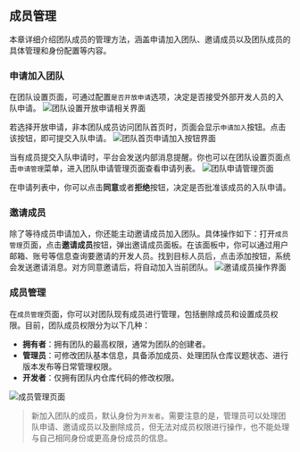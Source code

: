 ## 成员管理

本章详细介绍团队成员的管理方法，涵盖申请加入团队、邀请成员以及团队成员的具体管理和身份配置等内容。

### 申请加入团队

在团队设置页面，可通过配置`是否开放申请`选项，决定是否接受外部开发人员的入队申请。
![团队设置开放申请相关界面](/portal/org-member.png)

若选择开放申请，非本团队成员访问团队首页时，页面会显示`申请加入`按钮。点击该按钮，即可提交入队申请。
![团队首页申请加入按钮界面](/portal/org-member2.png)

当有成员提交入队申请时，平台会发送内部消息提醒。你也可以在团队设置页面点击`申请管理`菜单，进入团队申请管理页面查看申请列表。
![团队申请管理页面](/portal/org-member3.png)

在申请列表中，你可以点击**同意**或者**拒绝**按钮，决定是否批准该成员的入队申请。

### 邀请成员

除了等待成员申请加入，你还能主动邀请成员加入团队。具体操作如下：打开`成员管理`页面，点击**邀请成员**按钮，弹出邀请成员面板。在该面板中，你可以通过用户邮箱、账号等信息查询要邀请的开发人员。找到目标人员后，点击添加按钮，系统会发送邀请消息。对方同意邀请后，将自动加入当前团队。
![邀请成员操作界面](/portal/org-member4.png)

### 成员管理

在`成员管理`页面，你可以对团队现有成员进行管理，包括删除成员和设置成员权限。目前，团队成员权限分为以下几种：

-   **拥有者**：拥有团队的最高权限，通常为团队的创建者。
-   **管理员**：可修改团队基本信息，具备添加成员、处理团队仓库议题状态、进行版本发布等日常管理权限。
-   **开发者**：仅拥有团队内仓库代码的修改权限。

![成员管理页面](/portal/org-member5.png)

> 新加入团队的成员，默认身份为`开发者`。需要注意的是，管理员可以处理团队申请、邀请成员以及删除成员，但无法对成员权限进行操作，也不能处理与自己相同身份或更高身份成员的信息。
